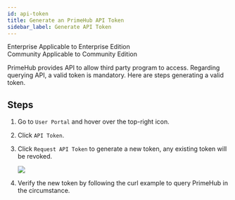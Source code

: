 ```yaml
---
id: api-token
title: Generate an PrimeHub API Token
sidebar_label: Generate API Token
---
```


<div class="label-sect">
  <div class="ee-only tooltip">Enterprise
    <span class="tooltiptext">Applicable to Enterprise Edition</span>
  </div>
  <div class="ce-only tooltip">Community
    <span class="tooltiptext">Applicable to Community Edition</span>
  </div>
</div>

PrimeHub provides API to allow third party program to access. Regarding querying API, a valid token is mandatory.
Here are steps generating a valid token.

## Steps

1. Go to `User Portal` and hover over the top-right icon.

2. Click `API Token`.

3. Click `Request API Token` to generate a new token, any existing token will be revoked.

    ![](assets/api_token.png)

4. Verify the new token by following the curl example to query PrimeHub in the circumstance.
